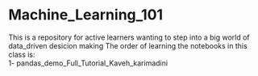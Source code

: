 # Machine_Learning_101
This is a repository for active learners wanting to step into a big world of data_driven desicion making
The order of learning the notebooks in this class is:
<br>
1- pandas_demo_Full_Tutorial_Kaveh_karimadini
